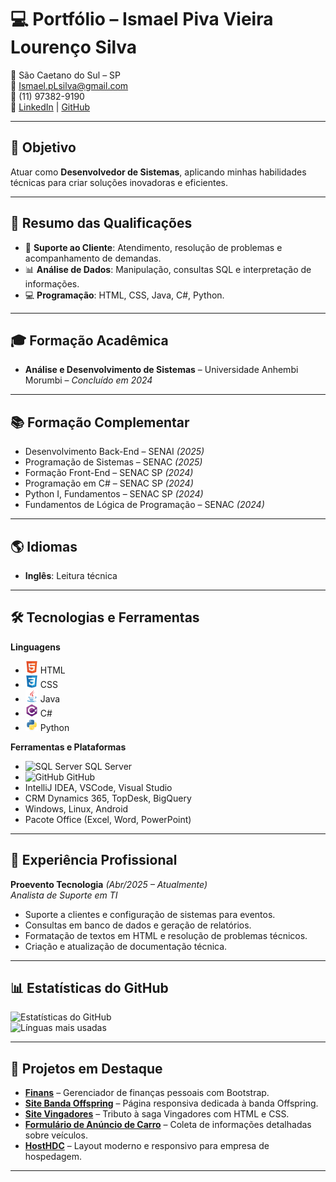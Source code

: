 # 💻 Portfólio – Ismael Piva Vieira Lourenço Silva

📍 São Caetano do Sul – SP  
📧 [Ismael.pLsilva@gmail.com](mailto:Ismael.pLsilva@gmail.com)  
📱 (11) 97382-9190  
🔗 [LinkedIn](https://www.linkedin.com/in/ismael-piva-a3a4a1264) | [GitHub](https://github.com/Dev-Ismael)  

---

## 🎯 Objetivo
Atuar como **Desenvolvedor de Sistemas**, aplicando minhas habilidades técnicas para criar soluções inovadoras e eficientes.

---

## 🧾 Resumo das Qualificações
- 💬 **Suporte ao Cliente**: Atendimento, resolução de problemas e acompanhamento de demandas.  
- 📊 **Análise de Dados**: Manipulação, consultas SQL e interpretação de informações.  
- 💻 **Programação**: HTML, CSS, Java, C#, Python.  

---

## 🎓 Formação Acadêmica
- **Análise e Desenvolvimento de Sistemas** – Universidade Anhembi Morumbi – *Concluído em 2024*  

---

## 📚 Formação Complementar
- Desenvolvimento Back-End – SENAI *(2025)*  
- Programação de Sistemas – SENAC *(2025)*  
- Formação Front-End – SENAC SP *(2024)*  
- Programação em C# – SENAC SP *(2024)*  
- Python I, Fundamentos – SENAC SP *(2024)*  
- Fundamentos de Lógica de Programação – SENAC *(2024)*  

---

## 🌎 Idiomas
- **Inglês**: Leitura técnica  

---

## 🛠 Tecnologias e Ferramentas

**Linguagens**  
- <img src="https://raw.githubusercontent.com/devicons/devicon/master/icons/html5/html5-original.svg" height="20"/> HTML  
- <img src="https://raw.githubusercontent.com/devicons/devicon/master/icons/css3/css3-original.svg" height="20"/> CSS  
- <img src="https://raw.githubusercontent.com/devicons/devicon/master/icons/java/java-original.svg" height="20"/> Java  
- <img src="https://raw.githubusercontent.com/devicons/devicon/master/icons/csharp/csharp-original.svg" height="20"/> C#  
- <img src="https://raw.githubusercontent.com/devicons/devicon/master/icons/python/python-original.svg" height="20"/> Python  

**Ferramentas e Plataformas**  
- ![SQL Server](https://img.shields.io/badge/SQL%20Server-CC2927?logo=microsoftsqlserver&logoColor=white) SQL Server  
- ![GitHub](https://img.shields.io/badge/GitHub-181717?logo=github&logoColor=white) GitHub  
- IntelliJ IDEA, VSCode, Visual Studio  
- CRM Dynamics 365, TopDesk, BigQuery  
- Windows, Linux, Android  
- Pacote Office (Excel, Word, PowerPoint)  

---

## 📂 Experiência Profissional

**Proevento Tecnologia** *(Abr/2025 – Atualmente)*  
*Analista de Suporte em TI*  
- Suporte a clientes e configuração de sistemas para eventos.  
- Consultas em banco de dados e geração de relatórios.  
- Formatação de textos em HTML e resolução de problemas técnicos.  
- Criação e atualização de documentação técnica.  


---

## 📊 Estatísticas do GitHub
![Estatísticas do GitHub](https://github-readme-stats.vercel.app/api?username=dev-ismael&show_icons=true&theme=gotham)  
![Línguas mais usadas](https://github-readme-stats.vercel.app/api/top-langs?username=dev-ismael&layout=compact&theme=gotham)  

---

## 🚀 Projetos em Destaque
- [**Finans**](https://github.com/Dev-Ismael/Finans) – Gerenciador de finanças pessoais com Bootstrap.   
- [**Site Banda Offspring**](https://github.com/Dev-Ismael/Site_Banda_Offspring) – Página responsiva dedicada à banda Offspring.  
- [**Site Vingadores**](https://github.com/Dev-Ismael/Site_Vingadores) – Tributo à saga Vingadores com HTML e CSS.  
- [**Formulário de Anúncio de Carro**](https://github.com/Dev-Ismael/Formulario_carro) – Coleta de informações detalhadas sobre veículos.  
- [**HostHDC**](https://github.com/Dev-Ismael/HostHDC) – Layout moderno e responsivo para empresa de hospedagem.  

---
